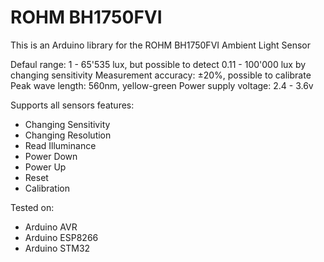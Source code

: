 # ROHM BH1750FVI
This is an Arduino library for the ROHM BH1750FVI Ambient Light Sensor

Defaul range:         1 - 65'535 lux, but possible to detect 0.11 - 100'000 lux by changing sensitivity
Measurement accuracy: ±20%, possible to calibrate
Peak wave length:     560nm, yellow-green
Power supply voltage: 2.4 - 3.6v

Supports all sensors features:

- Changing Sensitivity
- Changing Resolution
- Read Illuminance
- Power Down
- Power Up
- Reset
- Calibration

Tested on:

- Arduino AVR
- Arduino ESP8266
- Arduino STM32
